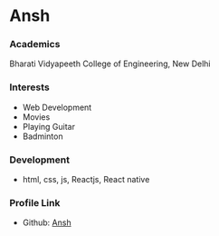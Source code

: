 # Ansh

### Academics

Bharati Vidyapeeth College of Engineering, New Delhi

### Interests
- Web Development
- Movies
- Playing Guitar
- Badminton

### Development

- html, css, js, Reactjs, React native


### Profile Link

- Github: [Ansh](https://github.com/Scientist-Ansh)

